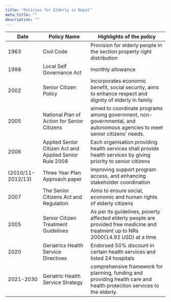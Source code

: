 ```yaml
---
title: "Policies for Elderly in Nepal"
meta_title: ""
description: ""
---
```


|Date	|Policy Name |	Highlights of the policy|
|-------|------------| -------------------------------|
|1963	|Civil Code	|Provision for elderly people in the section property right distribution|
|1998	|Local Self Governance Act	|monthly allowance|
|2002	|Senior Citizen Policy	|Incorporates economic benefit, social security, aims to enhance respect and dignity of elderly in family|
|2005	|National Plan of Action for Senior Citizens	| aimed to coordinate programs among government, non-governmental, and autonomous agencies to meet senior citizens' needs.|
|2006	|Applied Senior Citizen Act and Applied Senior Rule 2008	|Each organisation providing health services shall provide health services by giving priority to senior citizens|
|(2010/11-2012/13)	|Three Year Plan Approach paper	|improving support program access, and enhancing stakeholder coordination|
|2007	|The Senior Citizens Act and Regulation 	|Aims to ensure social, economic and human rights of elderly citizens|
|2005	|Senior Citizen Treatment Guidelines	|As per its guidelines, poverty affected elderly people are provided free medicine and treatment up to NRs 2000(14.92 USD) at a time |in all districts
|2020	|Geriatrics Health Service Directives	|Endorsed 50% discount in certain health services and listed 24 hospitals|
|2021-2030	|Geriatric Health Service Strategy	|comprehensive framework for planning, funding and providing health care and health protection services to the elderly.|

